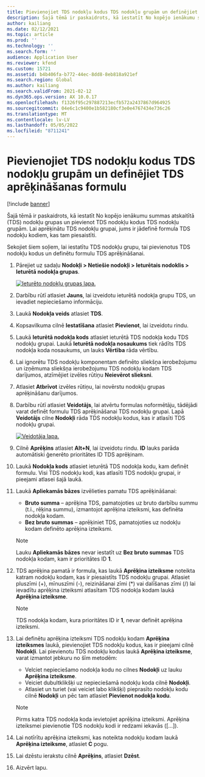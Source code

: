 ```yaml
---
title: Pievienojiet TDS nodokļu kodus TDS nodokļu grupām un definējiet TDS aprēķināšanas formulu
description: Šajā tēmā ir paskaidrots, kā iestatīt No kopējo ienākumu summas atskaitītā (TDS) nodokļu grupas un pievienot TDS nodokļu kodus TDS nodokļu grupām. Lai aprēķinātu TDS nodokļu grupai, jums ir jādefinē formula TDS nodokļu kodiem, kas tam piesaistīti.
author: kailiang
ms.date: 02/12/2021
ms.topic: article
ms.prod: ''
ms.technology: ''
ms.search.form: ''
audience: Application User
ms.reviewer: kfend
ms.custom: 15721
ms.assetid: b4b406fa-b772-44ec-8dd8-8eb818a921ef
ms.search.region: Global
ms.author: kailiang
ms.search.validFrom: 2021-02-12
ms.dyn365.ops.version: AX 10.0.17
ms.openlocfilehash: f1326f95c297887213ecfb572a2437867d964925
ms.sourcegitcommit: 04e6c1c9400e1b582180cf3e0e4767434e736c26
ms.translationtype: MT
ms.contentlocale: lv-LV
ms.lasthandoff: 05/05/2022
ms.locfileid: "8711241"
---
```

# <a name="attach-tds-tax-codes-to-tds-tax-groups-and-define-the-formula-for-calculating-tds"></a>Pievienojiet TDS nodokļu kodus TDS nodokļu grupām un definējiet TDS aprēķināšanas formulu

[!include [banner](../includes/banner.md)]

Šajā tēmā ir paskaidrots, kā iestatīt No kopējo ienākumu summas atskaitītā (TDS) nodokļu grupas un pievienot TDS nodokļu kodus TDS nodokļu grupām. Lai aprēķinātu TDS nodokļu grupai, jums ir jādefinē formula TDS nodokļu kodiem, kas tam piesaistīti.

Sekojiet šiem soļiem, lai iestatītu TDS nodokļu grupu, tai pievienotus TDS nodokļu kodus un definētu formulu TDS aprēķināšanai.

1. Pārejiet uz sadaļu **Nodokļi \> Netiešie nodokļi \> Ieturētais nodoklis \> Ieturētā nodokļa grupas**.

    [![Ieturēto nodokļu grupas lapa.](./media/apac-ind-TDS-29.png)](./media/apac-ind-TDS-29.png)

2. Darbību rūtī atlasiet **Jauns**, lai izveidotu ieturētā nodokļa grupu TDS, un ievadiet nepieciešamo informāciju.
3. Laukā **Nodokļa veids** atlasiet **TDS**.
4. Kopsavilkuma cilnē **Iestatīšana** atlasiet **Pievienot**, lai izveidotu rindu.
5. Laukā **Ieturētā nodokļa kods** atlasiet ieturētā TDS nodokļa kodu TDS nodokļu grupai. Laukā **Ieturētā nodokļa nosaukums** tiek rādīts TDS nodokļa koda nosaukums, un lauks **Vērtība** rāda vērtību.
6. Lai ignorētu TDS nodokļu komponentam definēto sliekšņa ierobežojumu un izņēmuma sliekšņa ierobežojumu TDS nodokļu kodam TDS darījumos, atzīmējiet izvēles rūtiņu **Neievērot slieksni**.
7. Atlasiet **Atbrīvot** izvēles rūtiņu, lai novērstu nodokļu grupas aprēķināšanu darījumos.
8. Darbību rūtī atlasiet **Veidotājs**, lai atvērtu formulas noformētāju, tādējādi varat definēt formulu TDS aprēķināšanai TDS nodokļu grupai. Lapā **Veidotājs** cilne **Nodokļi** rāda TDS nodokļu kodus, kas ir atlasīti TDS nodokļu grupai.

    [![Veidotāja lapa.](./media/apac-ind-TDS-30.png)](./media/apac-ind-TDS-30.png)

9. Cilnē **Aprēķins** atlasiet **Alt+N**, lai izveidotu rindu. **ID** lauks parāda automātiski ģenerēto prioritātes ID TDS aprēķinam.
10. Laukā **Nodokļa kods** atlasiet ieturētā TDS nodokļa kodu, kam definēt formulu. Visi TDS nodokļu kodi, kas atlasīti TDS nodokļu grupai, ir pieejami atlasei šajā laukā.
11. Laukā **Apliekamās bāzes** izvēlieties pamatu TDS aprēķināšanai:

    - **Bruto summa** – aprēķina TDS, pamatojoties uz bruto darbību summu (t.i., rēķina summu), izmantojot aprēķina izteiksmi, kas definēta nodokļa kodam.
    - **Bez bruto summas** – aprēķiniet TDS, pamatojoties uz nodokļu kodam definēto aprēķina izteiksmi.

    > [!NOTE]
    > Lauku **Apliekamās bāzes** nevar iestatīt uz **Bez bruto summas** TDS nodokļa kodam, kam ir prioritātes ID **1**.

12. TDS aprēķina pamatā ir formula, kas laukā **Aprēķina izteiksme** noteikta katram nodokļu kodam, kas ir piesaistīts TDS nodokļu grupai. Atlasiet pluszīmi (+), mīnuszīmi (-), reizināšanai zīmi (\*) vai dalīšanas zīmi (/) lai ievadītu aprēķina izteiksmi atlasītam TDS nodokļa kodam laukā **Aprēķina izteiksme**.

    > [!NOTE]
    > TDS nodokļa kodam, kura prioritātes ID ir **1**, nevar definēt aprēķina izteiksmi.

13. Lai definētu aprēķina izteiksmi TDS nodokļu kodam **Aprēķina izteiksmes** laukā, pievienojiet TDS nodokļu kodus, kas ir pieejami cilnē **Nodokļi**. Lai pievienotu TDS nodokļu kodus laukā **Aprēķina izteiksme**, varat izmantot jebkuru no šīm metodēm:

    - Velciet nepieciešamo nodokļa kodu no cilnes **Nodokļi** uz lauku **Aprēķina izteiksme**.
    - Veiciet dubultklikšķi uz nepieciešamā nodokļu koda cilnē **Nodokļi**.
    - Atlasiet un turiet (vai veiciet labo klikšķi) pieprasīto nodokļu kodu cilnē **Nodokļi** un pēc tam atlasiet **Pievienot nodokļa kodu**.

    > [!NOTE]
    > Pirms katra TDS nodokļa koda ievietojiet aprēķina izteiksmi. Aprēķina izteiksmei pievienotie TDS nodokļu kodi ir redzami iekavās (\[...\]).

14. Lai notīrītu aprēķina izteiksmi, kas noteikta nodokļu kodam laukā **Aprēķina izteiksme**, atlasiet **C** pogu.
15. Lai dzēstu ierakstu cilnē **Aprēķins**, atlasiet **Dzēst**.
16. Aizvērt lapu.
